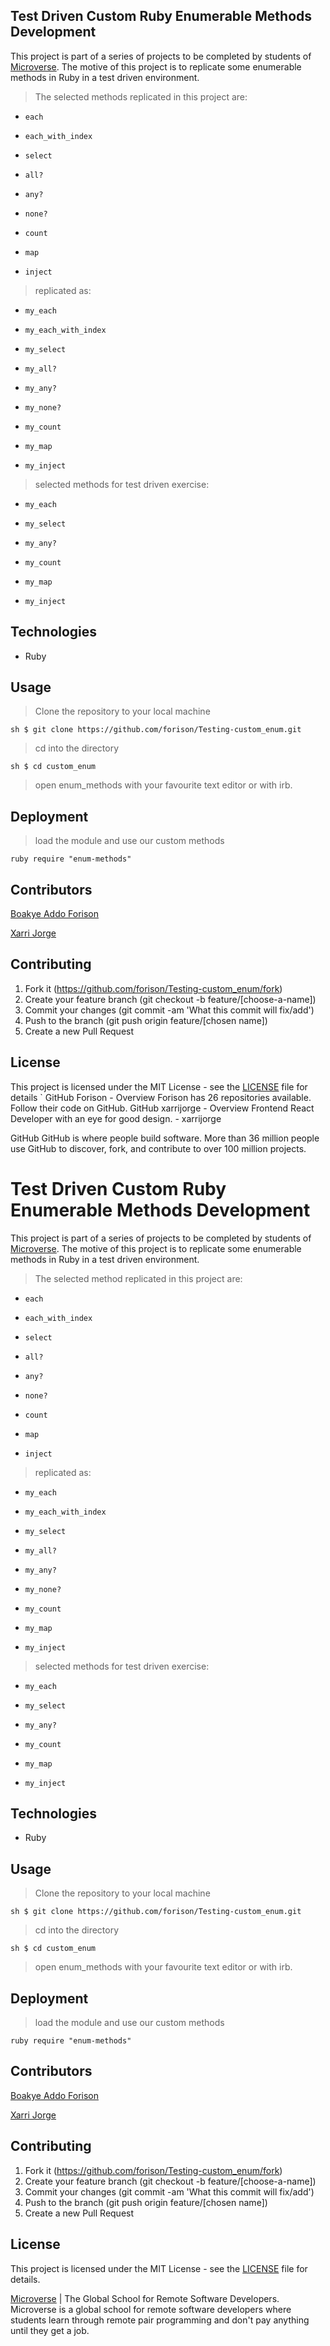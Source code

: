 ## Test Driven Custom Ruby Enumerable Methods Development

This project is part of a series of projects to be completed by students of [Microverse](https://www.microverse.org/ "The Global School for Remote Software Developers!").
The motive of this project is to replicate some enumerable methods in Ruby in a test driven environment.

>The selected methods replicated in this project are:
- `each`

- `each_with_index`

- `select`

- `all?`

- `any?`

- `none?`

- `count`

- `map`

- `inject`

>replicated as:


- `my_each`

- `my_each_with_index`

- `my_select`

- `my_all?`

- `my_any?`

- `my_none?`

- `my_count`

- `my_map`

- `my_inject`

> selected methods for test driven exercise:


- `my_each`

- `my_select`

- `my_any?`

- `my_count`

- `my_map`

- `my_inject`

## Technologies

- Ruby

## Usage

> Clone the repository to your local machine

`sh
$ git clone https://github.com/forison/Testing-custom_enum.git`

> cd into the directory

`sh
$ cd custom_enum`

> open enum_methods with your favourite text editor or with irb.

## Deployment

>load the module and use our custom methods

`ruby
require "enum-methods"`

## Contributors

[Boakye Addo Forison](https://github.com/Forison)

[Xarri Jorge](https://github.com/xarrijorge)

## Contributing

1. Fork it (https://github.com/forison/Testing-custom_enum/fork)
2. Create your feature branch (git checkout -b feature/[choose-a-name])
3. Commit your changes (git commit -am 'What this commit will fix/add')
4. Push to the branch (git push origin feature/[chosen name])
5. Create a new Pull Request

## License

This project is licensed under the MIT License - see the [LICENSE](./LICENSE.md) file for details
`
GitHub
Forison - Overview
Forison has 26 repositories available. Follow their code on GitHub.
GitHub
xarrijorge - Overview
Frontend React Developer with an eye for good design. - xarrijorge

GitHub
GitHub is where people build software. More than 36 million people use GitHub to discover, fork, and contribute to over 100 million projects.
# Test Driven Custom Ruby Enumerable Methods Development

This project is part of a series of projects to be completed by students of [Microverse](https://www.microverse.org/ "The Global School for Remote Software Developers!").
The motive of this project is to replicate some enumerable methods in Ruby in a test driven environment.

>The selected method replicated in this project are:

- `each`

- `each_with_index`

- `select`

- `all?`

- `any?`

- `none?`

- `count`

- `map`

- `inject`

>replicated as:


- `my_each`

- `my_each_with_index`

- `my_select`

- `my_all?`

- `my_any?`

- `my_none?`

- `my_count`

- `my_map`

- `my_inject`

> selected methods for test driven exercise:


- `my_each`

- `my_select`

- `my_any?`

- `my_count`

- `my_map`

- `my_inject`

## Technologies

- Ruby

## Usage

> Clone the repository to your local machine

`sh
$ git clone https://github.com/forison/Testing-custom_enum.git`

> cd into the directory

`sh
$ cd custom_enum`

> open enum_methods with your favourite text editor or with irb.

## Deployment

>load the module and use our custom methods

`ruby
require "enum-methods"`

## Contributors

[Boakye Addo Forison](https://github.com/Forison)

[Xarri Jorge](https://github.com/xarrijorge)

## Contributing

1. Fork it (https://github.com/forison/Testing-custom_enum/fork)
2. Create your feature branch (git checkout -b feature/[choose-a-name])
3. Commit your changes (git commit -am 'What this commit will fix/add')
4. Push to the branch (git push origin feature/[chosen name])
5. Create a new Pull Request

## License

This project is licensed under the MIT License - see the [LICENSE](./LICENSE.md) file for details.


[Microverse](https://microverse.org) | The Global School for Remote Software Developers.
Microverse is a global school for remote software developers where students learn through remote pair programming and don't pay anything until they get a job.
